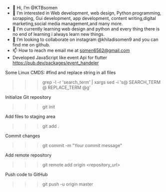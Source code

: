 - 👋 Hi, I’m @KTBsomen
- 👀 I’m interested in Web development, web design, Python programming, scrapping, Gui development, app development, content writing,digital marketing,social media management,and many more.  
- 🌱 I’m currently learning web design and python and every thing there is no end of learning i always learn new things.
- 💞️ I’m looking to collaborate on instagram @khiladisomen9 and you can find me on github.
- 📫 How to reach me email me at somen6562@gmail.com
- Developed JavaScript like event Api for flutter https://pub.dev/packages/event_handeler

<!---
KTBsomen/KTBsomen is a ✨ special ✨ repository because its `README.md` (this file) appears on your GitHub profile.
You can click the Preview link to take a look at your changes.
--->
Some Linux CMDS:
#find and replace string in all files
>>> grep -l -r 'search_term' | xargs sed -i 's@ SEARCH_TERM @ REPLACE_TERM @g'


Initialize Git repository
>>>git init

Add files to staging area
>>>git add .

Commit changes
>>>git commit -m "Your commit message"

Add remote repository
>>>git remote add origin <repository_url>

Push code to GitHub
>>>git push -u origin master
